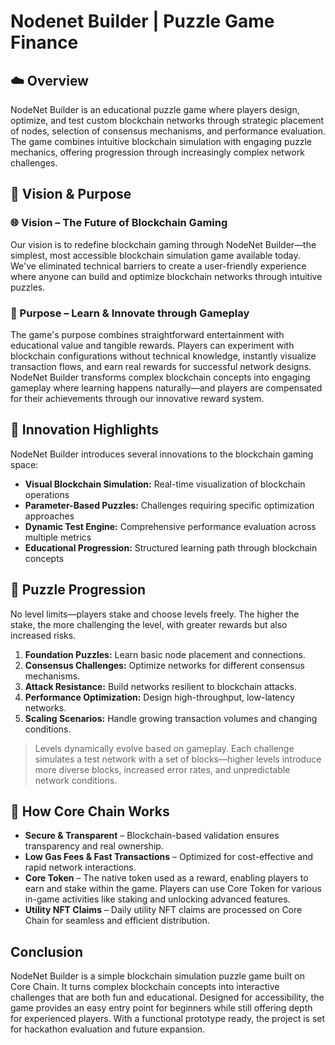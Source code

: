 # Nodenet Builder | Puzzle Game Finance

## ☁️ Overview

NodeNet Builder is an educational puzzle game where players design, optimize, and test custom blockchain networks through strategic placement of nodes, selection of consensus mechanisms, and performance evaluation. The game combines intuitive blockchain simulation with engaging puzzle mechanics, offering progression through increasingly complex network challenges.

## 🔮 Vision & Purpose

### 🌐 Vision – The Future of Blockchain Gaming

Our vision is to redefine blockchain gaming through NodeNet Builder—the simplest, most accessible blockchain simulation game available today. We've eliminated technical barriers to create a user-friendly experience where anyone can build and optimize blockchain networks through intuitive puzzles.

### 🎯 Purpose – Learn & Innovate through Gameplay

The game's purpose combines straightforward entertainment with educational value and tangible rewards. Players can experiment with blockchain configurations without technical knowledge, instantly visualize transaction flows, and earn real rewards for successful network designs. NodeNet Builder transforms complex blockchain concepts into engaging gameplay where learning happens naturally—and players are compensated for their achievements through our innovative reward system.

## 🚀 Innovation Highlights

NodeNet Builder introduces several innovations to the blockchain gaming space:

* **Visual Blockchain Simulation:** Real-time visualization of blockchain operations
* **Parameter-Based Puzzles:** Challenges requiring specific optimization approaches
* **Dynamic Test Engine:** Comprehensive performance evaluation across multiple metrics
* **Educational Progression:** Structured learning path through blockchain concepts

## 🧩 Puzzle Progression

No level limits—players stake and choose levels freely. The higher the stake, the more challenging the level, with greater rewards but also increased risks.

1. **Foundation Puzzles:** Learn basic node placement and connections.
2. **Consensus Challenges:** Optimize networks for different consensus mechanisms.
3. **Attack Resistance:** Build networks resilient to blockchain attacks.
4. **Performance Optimization:** Design high-throughput, low-latency networks.
5. **Scaling Scenarios:** Handle growing transaction volumes and changing conditions.

> Levels dynamically evolve based on gameplay. Each challenge simulates a test network with a set of blocks—higher levels introduce more diverse blocks, increased error rates, and unpredictable network conditions.

## 🔑 How Core Chain Works

* **Secure & Transparent** – Blockchain-based validation ensures transparency and real ownership.
* **Low Gas Fees & Fast Transactions** – Optimized for cost-effective and rapid network interactions.
* **Core Token** – The native token used as a reward, enabling players to earn and stake within the game. Players can use Core Token for various in-game activities like staking and unlocking advanced features.
* **Utility NFT Claims** – Daily utility NFT claims are processed on Core Chain for seamless and efficient distribution.

## Conclusion

NodeNet Builder is a simple blockchain simulation puzzle game built on Core Chain. It turns complex blockchain concepts into interactive challenges that are both fun and educational. Designed for accessibility, the game provides an easy entry point for beginners while still offering depth for experienced players. With a functional prototype ready, the project is set for hackathon evaluation and future expansion.